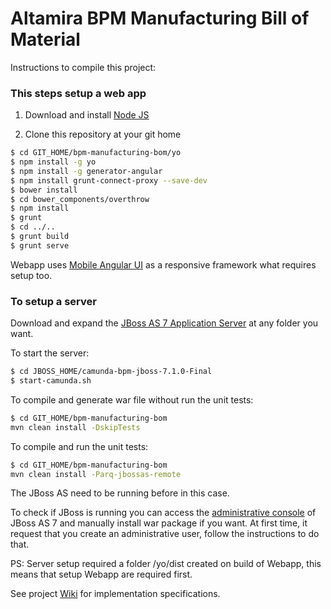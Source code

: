 Altamira BPM Manufacturing Bill of Material
===========================================

Instructions to compile this project:

### This steps setup a web app

1. Download and install [Node JS](http://nodejs.org/)

2. Clone this repository at your git home

```sh
$ cd GIT_HOME/bpm-manufacturing-bom/yo
$ npm install -g yo
$ npm install -g generator-angular
$ npm install grunt-connect-proxy --save-dev
$ bower install
$ cd bower_components/overthrow
$ npm install
$ grunt
$ cd ../..
$ grunt build
$ grunt serve
```

Webapp uses [Mobile Angular UI](http://mobileangularui.com/docs/) as a responsive framework what requires setup too.

### To setup a server

Download and expand the [JBoss AS 7 Application Server](http://camunda.org/release/camunda-bpm/jboss/7.1/camunda-bpm-jboss-7.1.0-Final.zip) at any folder you want.

To start the server:

```sh
$ cd JBOSS_HOME/camunda-bpm-jboss-7.1.0-Final
$ start-camunda.sh
```

To compile and generate war file without run the unit tests:

```sh
$ cd GIT_HOME/bpm-manufacturing-bom
mvn clean install -DskipTests
```

To compile and run the unit tests:

```sh
$ cd GIT_HOME/bpm-manufacturing-bom
mvn clean install -Parq-jbossas-remote
```

The JBoss AS need to be running before in this case.

To check if JBoss is running you can access the [administrative console](http://localhost:9990) of JBoss AS 7 and manually install war package if you want. At first time, it request that you create an administrative user, follow the instructions to do that.

PS: Server setup required a folder /yo/dist created on build of Webapp, this means that setup Webapp are required first.

See project [Wiki](http://www.github.com/altamira/bpm-manufacturing-bom/wiki) for implementation specifications.
